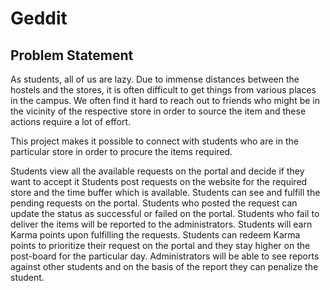 # Geddit

## Problem Statement

As students, all of us are lazy. Due to immense distances between the hostels and the stores, it is often difficult to get things from various places in the campus. We often find it hard to reach out to friends who might be in the vicinity of the respective store in order to source the item and these actions require a lot of effort.

This project makes it possible to connect with students who are in the particular store in order to procure the items required.

Students view all the available requests on the portal and decide if they want to accept it
Students post requests on the website for the required store and the time buffer which is available.
Students can see and fulfill the pending requests on the portal.
Students who posted the request can update the status as successful or failed on the portal.
Students who fail to deliver the items will be reported to the administrators.
Students will earn Karma points upon fulfilling the requests.
Students can redeem Karma points to prioritize their request on the portal and they stay higher on the post-board for the particular day.
Administrators will be able to see reports against other students and on the basis of the report they can penalize the student.
